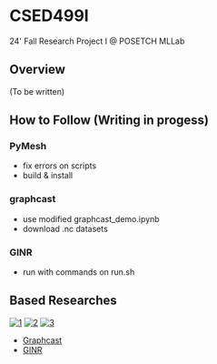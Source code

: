 # CSED499I
24' Fall Research Project I @ POSETCH MLLab

## Overview
(To be written)

## How to Follow (Writing in progess)
### PyMesh
* fix errors on scripts
* build & install

### graphcast
* use modified graphcast_demo.ipynb
* download .nc datasets

### GINR
* run with commands on run.sh

## Based Researches
[![1](https://img.shields.io/static/v1?label=google-deepmind&message=graphcast&color=181717)](https://github.com/google-deepmind/graphcast)
[![2](https://img.shields.io/static/v1?label=danielegrattarola&message=GINR&color=181717)](https://github.com/danielegrattarola/GINR)
[![3](https://img.shields.io/static/v1?label=PyMesh&message=PyMesh&color=181717)](https://github.com/PyMesh/PyMesh)
* [Graphcast]()
* [GINR]()
